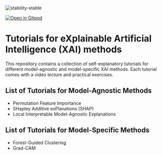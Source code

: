 ![stability-stable](https://img.shields.io/badge/stability-stable-green.svg)

[![Open in Gitpod](https://gitpod.io/button/open-in-gitpod.svg)](https://gitpod.io/#https://github.com/HelmholtzAI-Consultants-Munich/XAI-Tutorials)

# Tutorials for eXplainable Artificial Intelligence (XAI) methods

This repository contains a collection of self-explanatory tutorials for different model-agnostic and model-specific XAI methods.
Each tutorial comes with a video lecture and practical exercises.

## List of Tutorials for Model-Agnostic Methods

- Permutation Feature Importance
- SHapley Additive exPlanations (SHAP)
- Local Interpretable Model-Agnostic Explanations

## List of Tutorials for Model-Specific Methods

- Forest-Guided Clustering
- Grad-CAM
